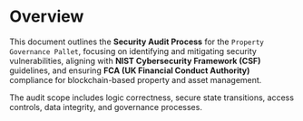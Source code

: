 # Overview

This document outlines the **Security Audit Process** for the `Property Governance Pallet`, focusing on identifying and mitigating security vulnerabilities, aligning with **NIST Cybersecurity Framework (CSF)** guidelines, and ensuring **FCA (UK Financial Conduct Authority)** compliance for blockchain-based property and asset management.

The audit scope includes logic correctness, secure state transitions, access controls, data integrity, and governance processes.
